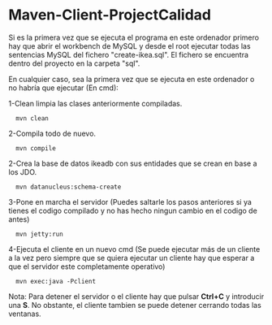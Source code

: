 
Maven-Client-ProjectCalidad
========================================================================================================================================

Si es la primera vez que se ejecuta el programa en este ordenador primero hay que abrir el workbench de MySQL y desde el root ejecutar todas las sentencias MySQL del fichero "create-ikea.sql". El fichero se encuentra dentro del proyecto en la carpeta "sql".

En cualquier caso, sea la primera vez que se ejecuta en este ordenador o no habría que ejecutar (En cmd):

1-Clean limpia las clases anteriormente compiladas.  

      mvn clean

2-Compila todo de nuevo.

      mvn compile

2-Crea la base de datos ikeadb con sus entidades que se crean en base a los JDO.

      mvn datanucleus:schema-create

3-Pone en marcha el servidor (Puedes saltarle los pasos anteriores si ya tienes el codigo compilado y no has hecho ningun cambio en el codigo de antes)

      mvn jetty:run

4-Ejecuta el cliente en un nuevo cmd (Se puede ejecutar más de un cliente a la vez pero siempre que se quiera ejecutar un cliente hay que esperar a que el servidor este completamente operativo)

      mvn exec:java -Pclient

Nota: Para detener el servidor o el cliente hay que pulsar **Ctrl+C** y introducir una **S**. No obstante, el cliente tambien se puede detener cerrando todas las ventanas.

